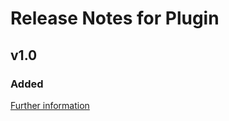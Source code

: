 # Release Notes for Plugin

## v1.0

### Added
[Further information](https://developers.plentymarkets.com/marketplace/plugin-requirements#marketplace-changelog)